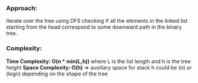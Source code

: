 ### Approach:
Iterate over the tree using DFS checking if all the elements in the linked list starting from the head correspond to some downward path in the binary tree.
​
### Complexity:
**Time Complexity: O(n * min(L,h))** where L is the list length and h is the tree height
**Space Complexity: O(h)** => auxiliary space for stack
h could be (n) or (logn) depending on the shape of the tree